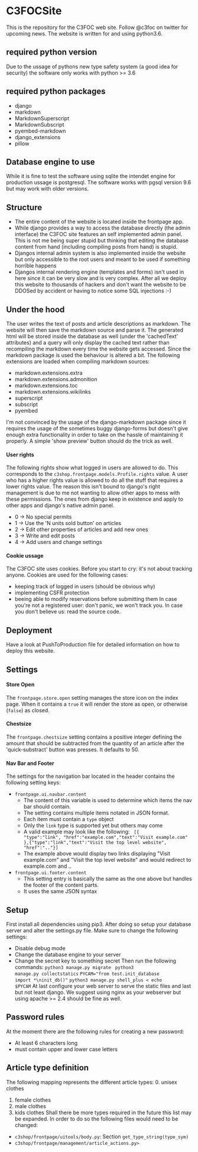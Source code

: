 # C3FOCSite
This is the repository for the C3FOC web site. Follow @c3foc on twitter
for upcoming news. The website is written for and using python3.6.

## required python version
Due to the ussage of pythons new type safety system (a good idea for
security) the software only works with python >= 3.6

## required python packages

 * django
 * markdown
 * MarkdownSuperscript
 * MarkdownSubscript
 * pyembed-markdown
 * django_extensions
 * pillow

## Database engine to use
While it is fine to test the software using sqlite the intendet engine
for production ussage is postgresql. The software works with pgsql
version 9.6 but may work with older versions.

## Structure

 * The entire content of the website is located inside the
   frontpage app.
 * While django provides a way to access the database directly (the
   admin interface) the C3FOC site features an self implemented admin
   panel. This is not me being super stupid but thinking that editing
   the database content from hand (including compiling posts from hand)
   is stupid.
 * Djangos internal admin system is also implemented inside the website
   but only accessible to the root users and meant to be used if
   something horrible happens
 * Djangos internal rendering engine (templates and forms) isn't used in
   here since it can be very slow and is very complex. After all we deploy
   this website to thousands of hackers and don't want the website to be
   DDOSed by accident or having to notice some SQL injections :-)

## Under the hood

The user writes the text of posts and article descriptions as markdown.
The website will then save the markdown source and parse it. The generated
html will be stored inside the database as well (under the 'cachedText'
attributes) and a query will only display the cached text rather than
recompiling the markdown every time the website gets accessed. Since the
markdown package is used the behaviour is altered a bit. The following
extensions are loaded when compiling markdown sources:

* markdown.extensions.extra
* markdown.extensions.admonition
* markdown.extensions.toc
* markdown.extensions.wikilinks
* superscript
* subscript
* pyembed

I'm not convinced by the usage of the django-markdown package since it
requires the usage of the sometimes buggy django-forms but doesn't give
enough extra functionality in order to take on the hassle of maintaining
it properly. A simple 'show preview' button should do the trick as well.

#### User rights

The following rights show what logged in users are allowed to do. This
corresponds to the <code>c3shop.frontpage.models.Profile.rights</code>
value. A user who has a higher rights value is allowed to do all the
stuff that requires a lower rights value. The reason this isn't bound to
django's right management is due to me not wanting to allow other apps
to mess with these permissions. The ones from django keep in existence
and apply to other apps and django's native admin panel.

* 0 -> No special permits
* 1 -> Use the 'N units sold button' on articles
* 2 -> Edit other properties of articles and add new ones
* 3 -> Write and edit posts
* 4 -> Add users and change settings

#### Cookie ussage
The C3FOC site uses cookies. Before you start to cry: it's not about
tracking anyone. Cookies are used for the following cases:
 * keeping track of logged in users (should be obvious why)
 * implementing CSFR protection
 * beeing able to modify reservations before submitting them
In case you're not a registered user: don't panic, we won't track you.
In case you don't believe us: read the source code.

## Deployment

Have a look at PushToProduction file for detailed information on how to
deploy this website.

## Settings
#### Store Open
The <code>frontpage.store.open</code> setting manages the store icon
on the index page. When it contains a <code>true</code> it will render
the store as open, or otherwise (<code>false</code>) as closed.
#### Chestsize
The <code>frontpage.chestsize</code> setting contains a positive integer
defining the amount that should be subtracted from the quantity of an
article after the 'quick-substract' button was presses. It defaults to
50.
#### Nav Bar and Footer
The settings for the navigation bar located in the header contains the
following setting keys:
* <code>frontpage.ui.navbar.content</code>
    - The content of this variable is used to determine which items the
      nav bar should contain.
    - The setting contains multiple items notated in JSON format.
    - Each item must contain a <code>type</code> object
    - Only the <code>link</code> type is supported yet but others may
      come
    - A valid example may look like the following:
        <code>
        [{
            "type":"link",
            "href":"example.com","text":"Visit example.com"
        },{"type":"link","text":"Visit the top level website",
        "href":".."}]
        </code>
    - The example above would display two links displaying "Visit
    example.com" and "Visit the top level website" and would redirect to
    example.com and ..
* <code>frontpage.ui.footer.content</code>
    - This setting entry is basically the same as the one above but
      handles the footer of the content parts.
    - It uses the same JSON syntax

## Setup
First install all dependencies using pip3. After doing so setup your
database server and alter the settings.py file. Make sure to change
the following settings:
 * Disable debug mode
 * Change the database engine to your server
 * Change the secret key to something secret
Then run the following commands:
<code>python3 manage.py migrate </code>
<code>python3 manage.py collectstatics</code>
<code>PYCAM="from test.init_database import *\ninit_db()"</code>
<code>python3 manage.py shell_plus < echo $PYCAM</code>
At last configure your web server to serve the static files and last
but not least django. We suggest using nginx as your webserver but
using apache >= 2.4 should be fine as well.

## Password rules
At the moment there are the following rules for creating a new password:
 * At least 6 characters long
 * must contain upper and lower case letters

## Article type definition
The following mapping represents the different article types:
 0. unisex clothes
 1. female clothes
 2. male clothes
 3. kids clothes
Shall there be more types required in the future this list may be
expanded. In order to do so the following files would need to be changed:
 * <code>c3shop/frontpage/uitools/body.py</code>: Section <code>get_type_string(type_sym)</code>
 * <code>c3shop/frontpage/management/article_actions.py></code>

